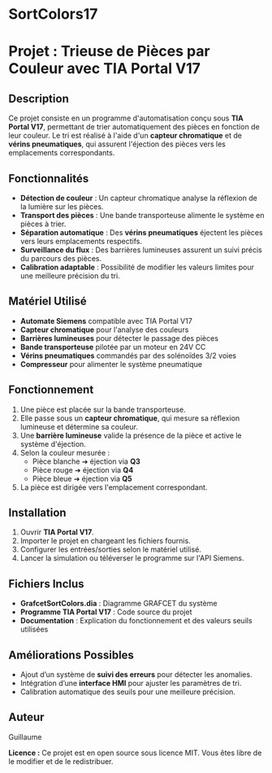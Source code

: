 # SortColors17
 # Projet : Trieuse de Pièces par Couleur avec TIA Portal V17

## Description
Ce projet consiste en un programme d'automatisation conçu sous **TIA Portal V17**, permettant de trier automatiquement des pièces en fonction de leur couleur. Le tri est réalisé à l'aide d'un **capteur chromatique** et de **vérins pneumatiques**, qui assurent l'éjection des pièces vers les emplacements correspondants.

## Fonctionnalités
- **Détection de couleur** : Un capteur chromatique analyse la réflexion de la lumière sur les pièces.
- **Transport des pièces** : Une bande transporteuse alimente le système en pièces à trier.
- **Séparation automatique** : Des **vérins pneumatiques** éjectent les pièces vers leurs emplacements respectifs.
- **Surveillance du flux** : Des barrières lumineuses assurent un suivi précis du parcours des pièces.
- **Calibration adaptable** : Possibilité de modifier les valeurs limites pour une meilleure précision du tri.

## Matériel Utilisé
- **Automate Siemens** compatible avec TIA Portal V17
- **Capteur chromatique** pour l'analyse des couleurs
- **Barrières lumineuses** pour détecter le passage des pièces
- **Bande transporteuse** pilotée par un moteur en 24V CC
- **Vérins pneumatiques** commandés par des solénoïdes 3/2 voies
- **Compresseur** pour alimenter le système pneumatique

## Fonctionnement
1. Une pièce est placée sur la bande transporteuse.
2. Elle passe sous un **capteur chromatique**, qui mesure sa réflexion lumineuse et détermine sa couleur.
3. Une **barrière lumineuse** valide la présence de la pièce et active le système d'éjection.
4. Selon la couleur mesurée :
   - Pièce blanche ➔ éjection via **Q3**
   - Pièce rouge ➔ éjection via **Q4**
   - Pièce bleue ➔ éjection via **Q5**
5. La pièce est dirigée vers l'emplacement correspondant.

## Installation
1. Ouvrir **TIA Portal V17**.
2. Importer le projet en chargeant les fichiers fournis.
3. Configurer les entrées/sorties selon le matériel utilisé.
4. Lancer la simulation ou téléverser le programme sur l'API Siemens.

## Fichiers Inclus
- **GrafcetSortColors.dia** : Diagramme GRAFCET du système
- **Programme TIA Portal V17** : Code source du projet
- **Documentation** : Explication du fonctionnement et des valeurs seuils utilisées

## Améliorations Possibles
- Ajout d’un système de **suivi des erreurs** pour détecter les anomalies.
- Intégration d’une **interface HMI** pour ajuster les paramètres de tri.
- Calibration automatique des seuils pour une meilleure précision.

## Auteur
Guillaume

**Licence :** Ce projet est en open source sous licence MIT. Vous êtes libre de le modifier et de le redistribuer.

